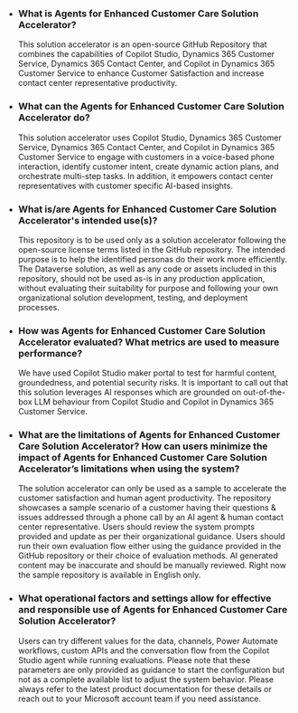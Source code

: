 * ### What is Agents for Enhanced Customer Care Solution Accelerator?

  This solution accelerator is an open-source GitHub Repository that combines the capabilities of Copilot Studio, Dynamics 365 Customer Service, Dynamics 365 Contact Center, and Copilot in Dynamics 365 Customer Service to enhance Customer Satisfaction and increase contact center representative productivity.
* ### What can the Agents for Enhanced Customer Care Solution Accelerator do?

  This solution accelerator uses Copilot Studio, Dynamics 365 Customer Service, Dynamics 365 Contact Center, and Copilot in Dynamics 365 Customer Service to engage with customers in a voice-based phone interaction, identify customer intent, create dynamic action plans, and orchestrate multi-step tasks. In addition, it empowers contact center representatives with customer specific AI-based insights.
* ### What is/are Agents for Enhanced Customer Care Solution Accelerator's intended use(s)?

  This repository is to be used only as a solution accelerator following the open-source license terms listed in the GitHub repository. The intended purpose is to help the identified personas do their work more efficiently. The Dataverse solution, as well as any code or assets included in this repository, should not be used as-is in any production application, without evaluating their suitability for purpose and following your own organizational solution development, testing, and deployment processes. 
* ### How was Agents for Enhanced Customer Care Solution Accelerator evaluated? What metrics are used to measure performance?

  We have used Copilot Studio maker portal to test for harmful content, groundedness, and potential security risks. It is important to call out that this solution leverages AI responses which are grounded on out-of-the-box LLM behaviour from Copilot Studio and Copilot in Dynamics 365 Customer Service.
* ### What are the limitations of Agents for Enhanced Customer Care Solution Accelerator? How can users minimize the impact of Agents for Enhanced Customer Care Solution Accelerator’s limitations when using the system?

  The solution accelerator can only be used as a sample to accelerate the customer satisfaction and human agent productivity. The repository showcases a sample scenario of a customer having their questions & issues addressed through a phone call by an AI agent & human contact center representative. Users should review the system prompts provided and update as per their organizational guidance. Users should run their own evaluation flow either using the guidance provided in the GitHub repository or their choice of evaluation methods. AI generated content may be inaccurate and should be manually reviewed. Right now the sample repository is available in English only.
* ### What operational factors and settings allow for effective and responsible use of Agents for Enhanced Customer Care Solution Accelerator?

  Users can try different values for the data, channels, Power Automate workflows, custom APIs and the conversation flow from the Copilot Studio agent while running evaluations. Please note that these parameters are only provided as guidance to start the configuration but not as a complete available list to adjust the system behavior. Please always refer to the latest product documentation for these details or reach out to your Microsoft account team if you need assistance.
